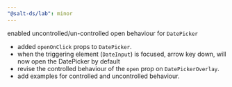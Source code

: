```yaml
---
"@salt-ds/lab": minor
---
```


enabled uncontrolled/un-controlled open behaviour for `DatePicker`

- added `openOnClick` props to `DatePicker`.
- when the triggering element (`DateInput`) is focused, arrow key down, will now open the DatePicker by default
- revise the controlled behaviour of the `open` prop on `DatePickerOverlay`.
- add examples for controlled and uncontrolled behaviour.
